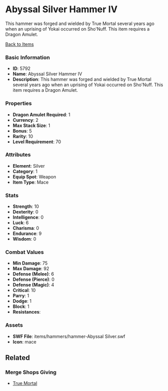 # Abyssal Silver Hammer IV

This hammer was forged and wielded by True Mortal several years ago when an uprising of Yokai occurred on Sho'Nuff. This item requires a Dragon Amulet.

[Back to Items](../items.md)

### Basic Information

- **ID**: 5792
- **Name**: Abyssal Silver Hammer IV
- **Description**: This hammer was forged and wielded by True Mortal several years ago when an uprising of Yokai occurred on Sho&#039;Nuff. This item requires a Dragon Amulet.

### Properties

- **Dragon Amulet Required**: 1
- **Currency**: 2
- **Max Stack Size**: 1
- **Bonus**: 5
- **Rarity**: 10
- **Level Requirement**: 70

### Attributes

- **Element**: Silver
- **Category**: 1
- **Equip Spot**: Weapon
- **Item Type**: Mace

### Stats

- **Strength**: 10
- **Dexterity**: 0
- **Intelligence**: 0
- **Luck**: 6
- **Charisma**: 0
- **Endurance**: 9
- **Wisdom**: 0

### Combat Values

- **Min Damage**: 75
- **Max Damage**: 92
- **Defense (Melee)**: 6
- **Defense (Pierce)**: 0
- **Defense (Magic)**: 4
- **Critical**: 10
- **Parry**: 1
- **Dodge**: 1
- **Block**: 1
- **Resistances**: 

### Assets

- **SWF File**: items/hammers/hammer-Abyssal Silver.swf
- **Icon**: mace

## Related

### Merge Shops Giving

- [True Mortal](../merge-shops/93-true-mortal.md)

